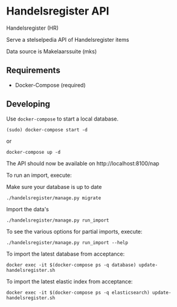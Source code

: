 Handelsregister API
=====================

Handelsregister (HR)

Serve a stelselpedia API of Handelsregister items

Data source is Makelaarssuite (mks)


Requirements
------------

* Docker-Compose (required)


Developing
----------

Use `docker-compose` to start a local database.

	(sudo) docker-compose start -d

or

	docker-compose up -d

The API should now be available on http://localhost:8100/nap


To run an import, execute:

Make sure your database is up to date

	./handelsregister/manage.py migrate

Import the data's

	./handelsregister/manage.py run_import


To see the various options for partial imports, execute:

	./handelsregister/manage.py run_import --help


To import the latest database from acceptance:

	docker exec -it $(docker-compose ps -q database) update-handelsregister.sh

To import the latest elastic index from acceptance:

	docker exec -it $(docker-compose ps -q elasticsearch) update-handelsregister.sh
